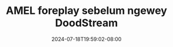 --- 
title: "AMEL foreplay sebelum ngewey  DoodStream"
description: "download bokeh AMEL foreplay sebelum ngewey  DoodStream  tele   new"
date: 2024-07-18T19:59:02-08:00
file_code: "zvpnjuh7vcj5"
draft: false
cover: "rlnkk2eabdezgi23.jpg"
tags: ["AMEL", "foreplay", "sebelum", "ngewey", "DoodStream", "bokep-indo", "bokep-viral", "bokep-ig"]
length: 901
fld_id: "1482658"
foldername: "Amel clumsy"
categories: ["Amel clumsy"]
views: 0
---
